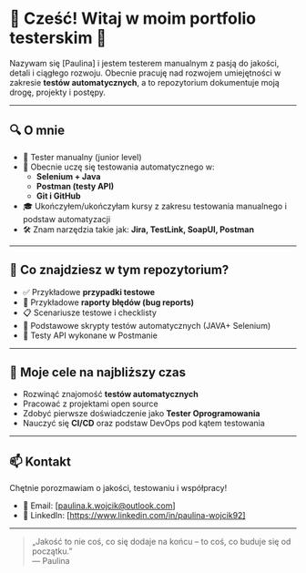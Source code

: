 # 👋 Cześć! Witaj w moim portfolio testerskim 🧪

Nazywam się [Paulina] i jestem testerem manualnym z pasją do jakości, detali i ciągłego rozwoju. Obecnie pracuję nad rozwojem umiejętności w zakresie **testów automatycznych**, a to repozytorium dokumentuje moją drogę, projekty i postępy.

---

## 🔍 O mnie

- 💼 Tester manualny (junior level)
- 🧠 Obecnie uczę się testowania automatycznego w:
  - **Selenium + Java**
  - **Postman (testy API)**
  - **Git i GitHub**
- 🎓 Ukończyłem/ukończyłam kursy z zakresu testowania manualnego i podstaw automatyzacji
- 🛠️ Znam narzędzia takie jak: **Jira, TestLink, SoapUI, Postman**

---

## 📁 Co znajdziesz w tym repozytorium?

- ✅ Przykładowe **przypadki testowe**
- 🐞 Przykładowe **raporty błędów (bug reports)**
- 📋 Scenariusze testowe i checklisty
- 🔧 Podstawowe skrypty testów automatycznych (JAVA+ Selenium)
- 🧪 Testy API wykonane w Postmanie

---

## 🚀 Moje cele na najbliższy czas

- Rozwinąć znajomość **testów automatycznych**
- Pracować z projektami open source 
- Zdobyć pierwsze doświadczenie jako **Tester Oprogramowania**
- Nauczyć się **CI/CD** oraz podstaw DevOps pod kątem testowania

---

## 📫 Kontakt

Chętnie porozmawiam o jakości, testowaniu i współpracy!

- 📧 Email: [paulina.k.wojcik@outlook.com]
- 💼 LinkedIn: [https://www.linkedin.com/in/paulina-wojcik92]


---

> „Jakość to nie coś, co się dodaje na końcu – to coś, co buduje się od początku.”  
> — Paulina


